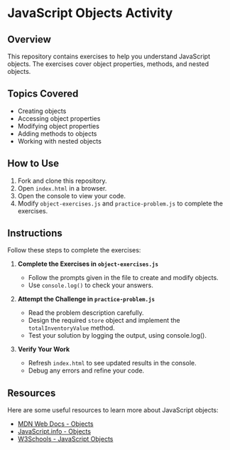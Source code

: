 # JavaScript Objects Activity

## Overview
This repository contains exercises to help you understand JavaScript objects. The exercises cover object properties, methods, and nested objects.

## Topics Covered
- Creating objects
- Accessing object properties
- Modifying object properties
- Adding methods to objects
- Working with nested objects

## How to Use
1. Fork and clone this repository.
2. Open `index.html` in a browser.
3. Open the console to view your code.
4. Modify `object-exercises.js` and `practice-problem.js` to complete the exercises.

## Instructions
Follow these steps to complete the exercises:

1. **Complete the Exercises in `object-exercises.js`**  
   - Follow the prompts given in the file to create and modify objects.
   - Use `console.log()` to check your answers.

3. **Attempt the Challenge in `practice-problem.js`**  
   - Read the problem description carefully.
   - Design the required `store` object and implement the `totalInventoryValue` method.
   - Test your solution by logging the output, using console.log().

4. **Verify Your Work**  
   - Refresh `index.html` to see updated results in the console.
   - Debug any errors and refine your code.

## Resources
Here are some useful resources to learn more about JavaScript objects:
- [MDN Web Docs - Objects](https://developer.mozilla.org/en-US/docs/Web/JavaScript/Reference/Global_Objects/Object)
- [JavaScript.info - Objects](https://javascript.info/object)
- [W3Schools - JavaScript Objects](https://www.w3schools.com/js/js_objects.asp)
